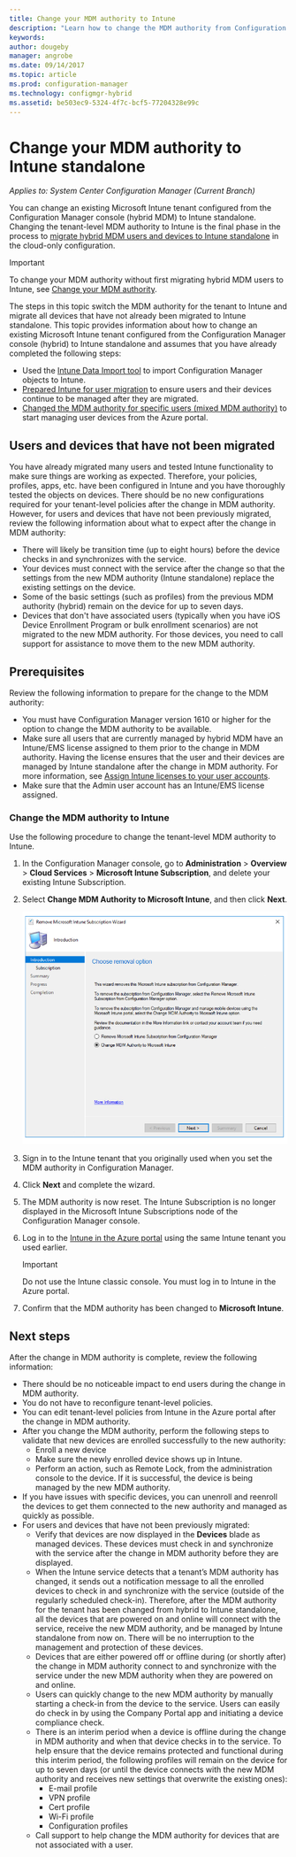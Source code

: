 ```yaml
---
title: Change your MDM authority to Intune
description: "Learn how to change the MDM authority from Configuration Manager (hybrid) to Intune standalone."
keywords:
author: dougeby
manager: angrobe
ms.date: 09/14/2017
ms.topic: article
ms.prod: configuration-manager
ms.technology: configmgr-hybrid
ms.assetid: be503ec9-5324-4f7c-bcf5-77204328e99c
---
```


# Change your MDM authority to Intune standalone

*Applies to: System Center Configuration Manager (Current Branch)*    

You can change an existing Microsoft Intune tenant configured from the Configuration Manager console (hybrid MDM) to Intune standalone. Changing the tenant-level MDM authority to Intune is the final phase in the process to [migrate hybrid MDM users and devices to Intune standalone](migrate-hybridmdm-to-intunesa.md) in the cloud-only configuration.    

> [!Important]    
> To change your MDM authority without first migrating hybrid MDM users to Intune, see [Change your MDM authority](change-mdm-authority.md).

The steps in this topic switch the MDM authority for the tenant to Intune and migrate all devices that have not already been migrated to Intune standalone. This topic provides information about how to change an existing Microsoft Intune tenant configured from the Configuration Manager console (hybrid) to Intune standalone and assumes that you have already completed the following steps:
- Used the [Intune Data Import tool](migrate-import-data.md) to import Configuration Manager objects to Intune. 
- [Prepared Intune for user migration](migrate-prepare-intune.md) to ensure users and their devices continue to be managed after they are migrated.
- [Changed the MDM authority for specific users (mixed MDM authority)](migrate-mixed-authority.md) to start managing user devices from the Azure portal.


## Users and devices that have not been migrated
You have already migrated many users and tested Intune functionality to make sure things are working as expected. Therefore, your policies, profiles, apps, etc. have been configured in Intune and you have thoroughly tested the objects on devices. There should be no new configurations required for your tenant-level policies after the change in MDM authority. However, for users and devices that have not been previously migrated, review the following information about what to expect after the change in MDM authority:    
- There will likely be transition time (up to eight hours) before the device checks in and synchronizes with the service.
- Your devices must connect with the service after the change so that the settings from the new MDM authority (Intune standalone) replace the existing settings on the device.
- Some of the basic settings (such as profiles) from the previous MDM authority (hybrid) remain on the device for up to seven days. 
- Devices that don't have associated users (typically when you have iOS Device Enrollment Program or bulk enrollment scenarios) are not migrated to the new MDM authority. For those devices, you need to call support for assistance to move them to the new MDM authority.

## Prerequisites
Review the following information to prepare for the change to the MDM authority:
- You must have Configuration Manager version 1610 or higher for the option to change the MDM authority to be available.
- Make sure all users that are currently managed by hybrid MDM have an Intune/EMS license assigned to them prior to the change in MDM authority. Having the license ensures that the user and their devices are managed by Intune standalone after the change in MDM authority. For more information, see [Assign Intune licenses to your user accounts](https://docs.microsoft.com/intune/get-started/start-with-a-paid-subscription-to-microsoft-intune-step-4).
- Make sure that the Admin user account has an Intune/EMS license assigned.

### Change the MDM authority to Intune
Use the following procedure to change the tenant-level MDM authority to Intune.

1.	In the Configuration Manager console, go to **Administration** &gt; **Overview** &gt; **Cloud Services** &gt; **Microsoft Intune Subscription**, and delete your existing Intune Subscription.
2.	Select **Change MDM Authority to Microsoft Intune**, and then click **Next**.

    ![Remove Microsoft Intune subscription dialog](media/mdm-change-delete-subscription.png)
3.	Sign in to the Intune tenant that you originally used when you set the MDM authority in Configuration Manager.
4.	Click **Next** and complete the wizard.
5.	The MDM authority is now reset. The Intune Subscription is no longer displayed in the Microsoft Intune Subscriptions node of the Configuration Manager console.
6.	Log in to the [Intune in the Azure portal](https://portal.azure.com/#blade/Microsoft_Intune_DeviceSettings/ExtensionLandingBlade/overview) using the same Intune tenant you used earlier.
    > [!Important]    
    > Do not use the Intune classic console. You must log in to Intune in the Azure portal.
7.	Confirm that the MDM authority has been changed to **Microsoft Intune**. 

## Next steps
After the change in MDM authority is complete, review the following information:
- There should be no noticeable impact to end users during the change in MDM authority. 
- You do not have to reconfigure tenant-level policies. 
- You can edit tenant-level policies from Intune in the Azure portal after the change in MDM authority.
-  After you change the MDM authority, perform the following steps to validate that new devices are enrolled successfully to the new authority:   
    - Enroll a new device
    - Make sure the newly enrolled device shows up in Intune.
    - Perform an action, such as Remote Lock, from the administration console to the device. If it is successful, the device is being managed by the new MDM authority.
- If you have issues with specific devices, you can unenroll and reenroll the devices to get them connected to the new authority and managed as quickly as possible.
- For users and devices that have not been previously migrated:
    - Verify that devices are now displayed in the **Devices** blade as managed devices. These devices must check in and synchronize with the service after the change in MDM authority before they are displayed. 
    - When the Intune service detects that a tenant’s MDM authority has changed, it sends out a notification message to all the enrolled devices to check in and synchronize with the service (outside of the regularly scheduled check-in). Therefore, after the MDM authority for the tenant has been changed from hybrid to Intune standalone, all the devices that are powered on and online will connect with the service, receive the new MDM authority, and be managed by Intune standalone from now on. There will be no interruption to the management and protection of these devices.
    - Devices that are either powered off or offline during (or shortly after) the change in MDM authority connect to and synchronize with the service under the new MDM authority when they are powered on and online.  
    - Users can quickly change to the new MDM authority by manually starting a check-in from the device to the service. Users can easily do check in by using the Company Portal app and initiating a device compliance check.
    - There is an interim period when a device is offline during the change in MDM authority and when that device checks in to the service. To help ensure that the device remains protected and functional during this interim period, the following profiles will remain on the device for up to seven days (or until the device connects with the new MDM authority and receives new settings that overwrite the existing ones):
        - E-mail profile
        - VPN profile
        - Cert profile
        - Wi-Fi profile
        - Configuration profiles
    - Call support to help change the MDM authority for devices that are not associated with a user. 
